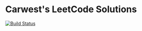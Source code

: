 # Carwest's LeetCode Solutions

[![Build
Status](https://travis-ci.org/carwestsam/leetCode.svg?branch=master)](https://travis-ci.org/carwestsam/leetCode)



